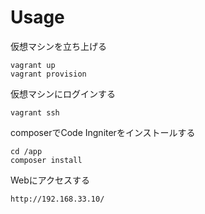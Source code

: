 # Usage

仮想マシンを立ち上げる
```
vagrant up
vagrant provision
```

仮想マシンにログインする

```
vagrant ssh
```

composerでCode Ingniterをインストールする
```
cd /app
composer install
```

Webにアクセスする
```
http://192.168.33.10/
```
